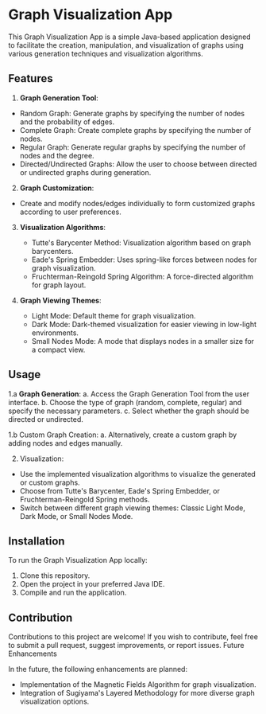 # Graph Visualization App

This Graph Visualization App is a simple Java-based application designed to facilitate the creation, manipulation, and visualization of graphs using various generation techniques and visualization algorithms.

## Features

1. **Graph Generation Tool**:
  - Random Graph: Generate graphs by specifying the number of nodes and the probability of edges.
  - Complete Graph: Create complete graphs by specifying the number of nodes.
  - Regular Graph: Generate regular graphs by specifying the number of nodes and the degree.
  - Directed/Undirected Graphs: Allow the user to choose between directed or undirected graphs during generation.

2. **Graph Customization**:
  - Create and modify nodes/edges individually to form customized graphs according to user preferences.

3. **Visualization Algorithms**:
   - Tutte's Barycenter Method: Visualization algorithm based on graph barycenters.
   - Eade's Spring Embedder: Uses spring-like forces between nodes for graph visualization.
   - Fruchterman-Reingold Spring Algorithm: A force-directed algorithm for graph layout.

4. **Graph Viewing Themes**:
   - Light Mode: Default theme for graph visualization.
   - Dark Mode: Dark-themed visualization for easier viewing in low-light environments.
   - Small Nodes Mode: A mode that displays nodes in a smaller size for a compact view.

## Usage

1.a **Graph Generation**:
 a. Access the Graph Generation Tool from the user interface.
 b. Choose the type of graph (random, complete, regular) and specify the necessary parameters.
 c. Select whether the graph should be directed or undirected.

1.b Custom Graph Creation:
 a. Alternatively, create a custom graph by adding nodes and edges manually.

2. Visualization:
 - Use the implemented visualization algorithms to visualize the generated or custom graphs.
 - Choose from Tutte's Barycenter, Eade's Spring Embedder, or Fruchterman-Reingold Spring methods.
 - Switch between different graph viewing themes: Classic Light Mode, Dark Mode, or Small Nodes Mode.

## Installation

To run the Graph Visualization App locally:

1. Clone this repository.
2. Open the project in your preferred Java IDE.
3. Compile and run the application.

## Contribution

Contributions to this project are welcome! If you wish to contribute, feel free to submit a pull request, suggest improvements, or report issues.
Future Enhancements

In the future, the following enhancements are planned:

- Implementation of the Magnetic Fields Algorithm for graph visualization.
- Integration of Sugiyama's Layered Methodology for more diverse graph visualization options.
